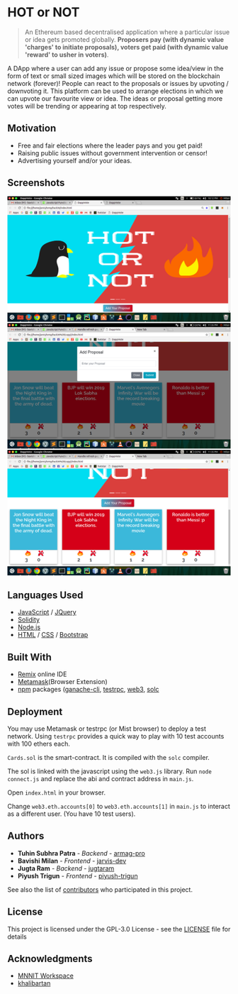 # HOT or NOT


> An Ethereum based decentralised application where a particular issue or idea gets promoted globally.
> **Proposers pay (with dynamic value 'charges' to initiate proposals), voters get paid (with dynamic value 'reward' to usher in voters)**.

A DApp where a user can add any issue or propose some idea/view in the form of text or small sized images which will be stored on the blockchain network (forever)!
People can react to the proposals or issues by upvoting / downvoting it.
This platform can be used to arrange elections in which we can upvote our favourite view or idea.
The ideas or proposal getting more votes will be trending or appearing at top respectively.

## Motivation
* Free and fair elections where the leader pays and you get paid!
* Raising public issues without government intervention or censor!
* Advertising yourself and/or your ideas.

## Screenshots
![alt text](https://github.com/armag-pro/hot-or-not-dapp/blob/master/screenshots/screenshot1.png)
![alt text](https://github.com/armag-pro/hot-or-not-dapp/blob/master/screenshots/screenshot2.png)
![alt text](https://github.com/armag-pro/hot-or-not-dapp/blob/master/screenshots/screenshot3.png)

## Languages Used
* [JavaScript](https://www.javascript.com/) / [JQuery](https://jquery.com/)
* [Solidity](https://solidity.readthedocs.io/en/develop/)
* [Node.js](https://nodejs.org/)
* [HTML](https://html.com/) / [CSS](https://www.w3.org/Style/CSS/Overview.en.html) / [Bootstrap](https://getbootstrap.com/)

## Built With
* [Remix](remix.ethereum.org) online IDE
* [Metamask](https://metamask.io/)(Browser Extension)
* [npm](https://www.npmjs.com/) packages ([ganache-cli](https://github.com/trufflesuite/ganache-cli), [testrpc](https://www.npmjs.com/package/ethereumjs-testrpc), [web3](https://github.com/ethereum/web3.js/), [solc](https://github.com/ethereum/solc-js)

## Deployment

You may use Metamask or testrpc (or Mist browser) to deploy a test network. Using `testrpc` provides a quick way to play with 10 test accounts with 100 ethers each.

`Cards.sol` is the smart-contract. It is compiled with the `solc` compiler.

The sol is linked with the javascript using the `web3.js` library. Run `node connect.js` and replace the abi and contract address in `main.js`.

Open `index.html` in your browser.

Change `web3.eth.accounts[0]` to `web3.eth.accounts[1]` in `main.js` to interact as a different user. (You have 10 test users). 

## Authors

* **Tuhin Subhra Patra** - *Backend* - [armag-pro](https://github.com/armag-pro)
* **Bavishi Milan** - *Frontend* - [jarvis-dev](https://github.com/jarvis-dev)
* **Jugta Ram** - *Backend* - [jugtaram](https://github.com/jugtaram)
* **Piyush Trigun** - *Frontend* - [piyush-trigun](https://github.com/piyush-trigun)

See also the list of [contributors](https://github.com/armag-pro/hot-or-not-dapp/contributors) who participated in this project.

## License

This project is licensed under the GPL-3.0 License - see the [LICENSE](LICENSE) file for details

## Acknowledgments

* [MNNIT Workspace](https://github.com/mnnit-workspace)
* [khalibartan](https://github.com/khalibartan)
